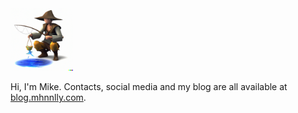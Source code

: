 <div style="border-radius: 50%;">
    <img src="./avatar.png" alt="Avatar" style="width: 100px; height: auto;" />
</div>

Hi, I'm Mike. Contacts, social media and my blog are all available at [blog.mhnnlly.com](https://blog.mhnnlly.com).

<!--
**MHennelly/MHennelly** is a ✨ _special_ ✨ repository because its `README.md` (this file) appears on your GitHub profile.

Here are some ideas to get you started:

- 🔭 I’m currently working on ...
- 🌱 I’m currently learning ...
- 👯 I’m looking to collaborate on ...
- 🤔 I’m looking for help with ...
- 💬 Ask me about ...
- 📫 How to reach me: ...
- 😄 Pronouns: ...
- ⚡ Fun fact: ...
-->
